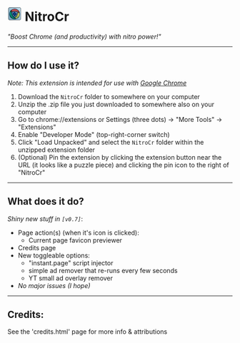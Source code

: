 # ![NitroCr logo](NitroCr/images/icon32.png) NitroCr
*"Boost Chrome (and productivity) with nitro power!"*

---

## How do I use it?

*Note: This extension is intended for use with [Google Chrome](https://www.google.com/chrome/ "https://www.google.com/chrome/")*

1. Download the `NitroCr` folder to somewhere on your computer
2. Unzip the .zip file you just downloaded to somewhere also on your computer
3. Go to chrome://extensions or Settings (three dots) → "More Tools" → "Extensions"
4. Enable "Developer Mode" (top-right-corner switch)
5. Click "Load Unpacked" and select the `NitroCr` folder within the unzipped extension folder
6. (Optional) Pin the extension by clicking the extension button near the URL (it looks like a puzzle piece) and clicking the pin icon to the right of "NitroCr"

---

## What does it do?
_Shiny new stuff in `[v0.7]`_:
- Page action(s) (when it's icon is clicked):
    - Current page favicon previewer
- Credits page
- New toggleable options:
    - "instant.page" script injector
    - simple ad remover that re-runs every few seconds
    - YT small ad overlay remover
- *No major issues (I hope)*

---

## Credits:

See the 'credits.html' page for more info & attributions